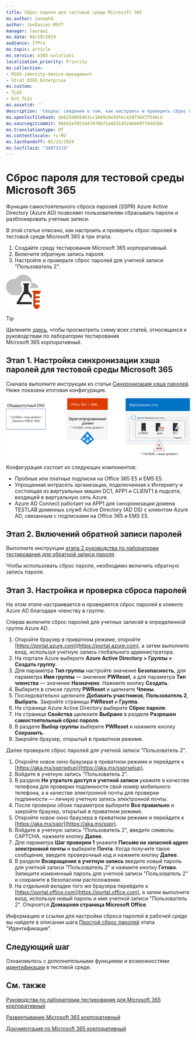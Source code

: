 ```yaml
---
title: Сброс пароля для тестовой среды Microsoft 365
ms.author: josephd
author: JoeDavies-MSFT
manager: laurawi
ms.date: 04/19/2019
audience: ITPro
ms.topic: article
ms.service: o365-solutions
localization_priority: Priority
ms.collection:
- M365-identity-device-management
- Strat_O365_Enterprise
ms.custom:
- TLGS
- Ent_TLGs
ms.assetid: ''
description: 'Сводка: сведения о том, как настроить и проверить сброс пароля для тестовой среды Microsoft 365.'
ms.openlocfilehash: de025d6b54b3cc1b69c8e50fec428f58d7754dcb
ms.sourcegitcommit: 66bb5af851947078872a4d31d3246e69f7dd42bb
ms.translationtype: HT
ms.contentlocale: ru-RU
ms.lasthandoff: 05/15/2019
ms.locfileid: "34073119"
---
```

# <a name="password-reset-for-your-microsoft-365-test-environment"></a>Сброс пароля для тестовой среды Microsoft 365

Функция самостоятельного сброса паролей (SSPR) Azure Active Directory (Azure AD) позволяет пользователям сбрасывать пароли и разблокировать учетные записи. 

В этой статье описано, как настроить и проверить сброс паролей в тестовой среде Microsoft 365 в три этапа:

1.  Создайте среду тестирования Microsoft 365 корпоративный.
2.  Включите обратную запись пароля.
3.  Настройте и проверьте сброс паролей для учетной записи "Пользователь 2".
    
![Руководства по лаборатории тестирования для облака Майкрософт](media/m365-enterprise-test-lab-guides/cloud-tlg-icon.png) 
    
> [!TIP]
> Щелкните [здесь](https://aka.ms/m365etlgstack), чтобы просмотреть схему всех статей, относящихся к руководствам по лаборатории тестирования Microsoft 365 корпоративный.

## <a name="phase-1-configure-password-hash-synchronization-for-your-microsoft-365-test-environment"></a>Этап 1. Настройка синхронизации хэша паролей для тестовой среды Microsoft 365

Сначала выполните инструкции из статьи [Синхронизация хэша паролей](password-hash-sync-m365-ent-test-environment.md). Ниже показана итоговая конфигурация.
  
![Тестовая среда смоделированной организации с синхронизацией хэша паролей](media/pass-through-auth-m365-ent-test-environment/Phase1.png)
  
Конфигурация состоит из следующих компонентов:  
  
- Пробные или платные подписки на Office 365 E5 и EMS E5.
- Упрощенная интрасеть организации, подключенная к Интернету и состоящая из виртуальных машин DC1, APP1 и CLIENT1 в подсети, входящей в виртуальную сеть Azure. 
- Azure AD Connect работает на APP1 для синхронизации домена TESTLAB доменных служб Active Directory (AD DS) с клиентом Azure AD, связанным с подписками на Office 365 и EMS E5.


## <a name="phase-2-enable-password-writeback"></a>Этап 2. Включений обратной записи паролей

Выполните инструкции [этапа 2 руководства по лаборатории тестирования для обратной записи пароля](password-writeback-m365-ent-test-environment.md#phase-2-enable-password-writeback-for-the-testlab-ad-ds-domain).

Чтобы использовать сброс пароля, необходимо включить обратную запись пароля.
  
## <a name="phase-3-configure-and-test-password-reset"></a>Этап 3. Настройка и проверка сброса паролей

На этом этапе настраивается и проверяется сброс паролей в клиенте Azure AD благодаря членству в группе.

Сперва включите сброс паролей для учетных записей в определенной группе Azure AD.

1. Откройте браузер в приватном режиме, откройте [https://portal.azure.com](https://portal.azure.com), а затем выполните вход, используя учетную запись глобального администратора.
2. На портале Azure выберите **Azure Active Directory > Группы > Создать группу**.
3. Для параметра **Тип группы** настройте значение **Безопасность**, для параметра **Имя группы** — значение **PWReset**, а для параметра **Тип членства** — значение **Назначено**. Нажмите кнопку **Создать**.
5. Выберите в списке группу **PWReset** и щелкните **Члены**.
6. Последовательно щелкните **Добавить участников**, **Пользователь 2**, **Выбрать**. Закройте страницы **PWReset** и **Группа**.
7. На странице Azure Active Directory выберите **Сброс пароля**.
8. На странице **Свойства** щелкните **Выбрано** в разделе **Разрешен самостоятельный сброс пароля**.
9. В разделе **Выбор группы** выберите **PWReset** и нажмите кнопку **Сохранить**.
10. Закройте браузер, открытый в приватном режиме.

Далее проверьте сброс паролей для учетной записи "Пользователь 2".

1. Откройте новое окно браузера в приватном режиме и перейдите к [https://aka.ms/ssprsetup](https://aka.ms/ssprsetup).
2. Войдите в учетную запись "Пользователь 2".
3. В разделе **Не утратьте доступ к учетной записи** укажите в качестве телефона для проверки подлинности свой номер мобильного телефона, а в качестве электронной почты для проверки подлинности — личную учетную запись электронной почты.
4. После проверки обоих параметров выберите **Все правильно** и закройте браузер, открытый в приватном режиме.
5. Откройте новое окно браузера в приватном режиме и перейдите к [https://aka.ms/sspr](https://aka.ms/sspr).
6. Войдите в учетную запись "Пользователь 2", введите символы CAPTCHA, нажмите кнопку **Далее**.
8. Для параметра **Шаг проверки 1** укажите **Письмо на запасной адрес электронной почты** и выберите **Почта**. Когда получите такое сообщение, введите проверочный код и нажмите кнопку **Далее**.
9. В разделе **Возвращение в учетную запись** введите новый пароль для учетной записи "Пользователь 2" и нажмите кнопку **Готово**. Запишите измененный пароль для учетной записи "Пользователь 2" и сохраните в безопасном расположении.
10. На отдельной вкладке того же браузера перейдите к [https://portal.office.com](https://portal.office.com), а затем выполните вход, используя новый пароль и имя учетной записи "Пользователь 2". Откроется **Домашняя страница Microsoft Office**.

Информацию и ссылки для настройки сброса паролей в рабочей среде вы найдете в описании шага [Простой сброс паролей](identity-password-reset.md#identity-pw-reset) этапа "Идентификация".

## <a name="next-step"></a>Следующий шаг

Ознакомьтесь с дополнительными функциями и возможностями [идентификации](m365-enterprise-test-lab-guides.md#identity) в тестовой среде.

## <a name="see-also"></a>См. также

[Руководства по лаборатории тестирования для Microsoft 365 корпоративный](m365-enterprise-test-lab-guides.md)

[Развертывание Microsoft 365 корпоративный](deploy-microsoft-365-enterprise.md)

[Документация по Microsoft 365 корпоративный](https://docs.microsoft.com/microsoft-365-enterprise/)
